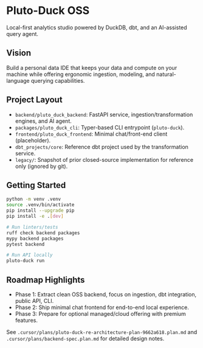 # Pluto-Duck OSS

Local-first analytics studio powered by DuckDB, dbt, and an AI-assisted query agent.

## Vision

Build a personal data IDE that keeps your data and compute on your machine while offering
ergonomic ingestion, modeling, and natural-language querying capabilities.

## Project Layout

- `backend/pluto_duck_backend`: FastAPI service, ingestion/transformation engines, and AI agent.
- `packages/pluto_duck_cli`: Typer-based CLI entrypoint (`pluto-duck`).
- `frontend/pluto_duck_frontend`: Minimal chat/front-end client (placeholder).
- `dbt_projects/core`: Reference dbt project used by the transformation service.
- `legacy/`: Snapshot of prior closed-source implementation for reference only (ignored by git).

## Getting Started

```bash
python -m venv .venv
source .venv/bin/activate
pip install --upgrade pip
pip install -e .[dev]

# Run linters/tests
ruff check backend packages
mypy backend packages
pytest backend

# Run API locally
pluto-duck run
```

## Roadmap Highlights

- Phase 1: Extract clean OSS backend, focus on ingestion, dbt integration, public API, CLI.
- Phase 2: Ship minimal chat frontend for end-to-end local experience.
- Phase 3: Prepare for optional managed/cloud offering with premium features.

See `.cursor/plans/pluto-duck-re-architecture-plan-9662a618.plan.md` and
`.cursor/plans/backend-spec.plan.md` for detailed design notes.

